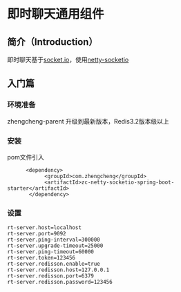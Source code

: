 # 即时聊天通用组件

## **简介**（Introduction）

即时聊天基于[socket.io](https://github.com/socketio/socket.io)，使用[netty-socketio](https://github.com/mrniko/netty-socketio)

## **入门篇**

### **环境准备**

zhengcheng-parent 升级到最新版本，Redis3.2版本级以上

### **安装**

pom文件引入

```
      <dependency>
            <groupId>com.zhengcheng</groupId>
            <artifactId>zc-netty-socketio-spring-boot-starter</artifactId>
       </dependency>
```

### **设置**

```
rt-server.host=localhost
rt-server.port=9092
rt-server.ping-interval=300000
rt-server.upgrade-timeout=25000
rt-server.ping-timeout=60000
rt-server.token=123456
rt-server.redisson.enable=true 
rt-server.redisson.host=127.0.0.1
rt-server.redisson.port=6379
rt-server.redisson.password=123456
```

